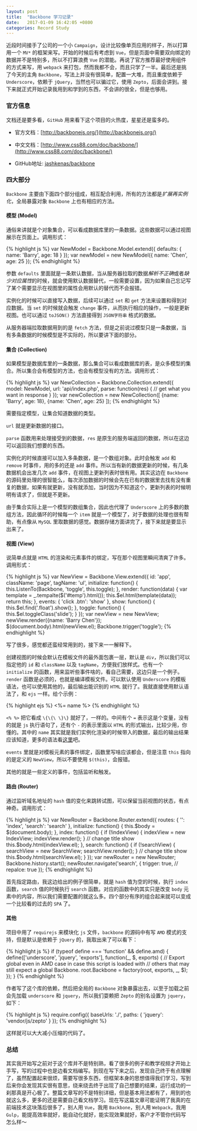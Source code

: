 ```yaml
---
layout: post
title:  "Backbone 学习记录"
date:   2017-01-09 16:42:05 +0800
categories: Record Study
---
```


近段时间接手了公司的一个小 `Campaign`，设计比较像单页应用的样子，所以打算用一个 `MV*` 的框架来写。开始的时候后有考虑到 `Vue`，但是页面中需要双向绑定的数据并不是特别多，所以不打算浪费 `Vue` 的潜能。再说了官方推荐最好使用组件的方式来写，用 `webpack` 来打包，然而我都不会，而且只学了一半。最后还是挑了今天的主角 `Backbone`，写法上并没有很简单，配置一大堆，而且重度依赖于 `Underscore`，依赖于 `jQuery`，当然也可以骗过它，使用 `Zepto`，后面会讲到。接下来就正式开始记录我用到和学到的东西，不会讲的很全，但是也够用。

### 官方信息

文档还是要多看，`GitHub` 用来看下这个项目的火热度，星星还是蛮多的。

* 官方文档：[http://backbonejs.org/](http://backbonejs.org/)

* 中文文档：[http://www.css88.com/doc/backbone/](http://www.css88.com/doc/backbone/)

* GitHub地址: [jashkenas/backbone](https://github.com/jashkenas/backbone)

### 四大部分

`Backbone` 主要由下面四个部分组成，相互配合利用，所有的方法都是*扩展再实例化*，全局暴露对象 `Backbone` 上也有相应的方法。

#### 模型 (Model)

通俗来讲就是个对象集合，可以看成数据库里的一条数据。这些数据可以通过视图展示在页面上。调用形式：

{% highlight js %}
var NewModel = Backbone.Model.extend({
  defaults: {
    name: 'Barry',
    age: 18
  }
});
var newModel = new NewModel({
  name: 'Chen',
  age: 25
});
{% endhighlight %}

参数 `defaults` 里面就是一条默认数据，当从服务器拉取的数据*解析不正确*或者*缺少对应属性*的时候，就会使用默认数据替代，一般需要设置，因为如果自己忘记写了某个需要显示在视图里的属性会用默认的替代而不会报错。

实例化的时候可以直接写入数据，后续可以通过 `set` 和 `get` 方法来设置和得到对应数据。当 `set` 的时候就会触发 `change` 事件，从而执行相应的操作，一般是更新视图。也可以通过 `toJSON()` 方法直接得到 `JSON字符串` 格式的数据。

从服务器端拉取数据用到的是 `fetch` 方法，但是之前说过模型只是一条数据，当有多条数据的时候模型是不实际的，所以要讲下面的部分。

#### 集合 (Collection)

如果模型是数据库里的一条数据，那么集合可以看成数据库的表，是众多模型的集合。所以集合会有模型的方法，也会有模型没有的方法。调用形式：

{% highlight js %}
var NewCollection = Backbone.Collection.extend({
  model: NewModel,
  url: 'api/index.php',
  parse: function(res) {
    // get what you want in response
  }
});
var newCollection = new NewCollection([
  {name: 'Barry', age: 18},
  {name: 'Chen', age: 25}
]);
{% endhighlight %}

需要指定模型，让集合知道数据的类型。

`url` 就是更新数据的接口。

`parse` 函数用来处理接受到的数据，`res` 是原生的服务端返回的数据，所以在这边可以返回我们想要的东西。

实例化的时候直接可以加入多条数据，是一个数组对象。此时会触发 `add` 和 `remove` 时事件，用的多的还是 `add` 事件。所以当有新的数据更新的时候，有几条数据机会出发几次 `add` 事件，在视图上更新列表时很有用。其实这边在 `Backbone` 的源码里处理的很智能么，每次添加数据的时候会先在已有的数据里去找有没有重复的数据，如果有就更新，没有就添加，当时因为不知道这个，更新列表的时候明明有请求了，但就是不更新。

由于集合实际上是一个模型的数组集合，因此也代理了 `Underscore` 上的多数的数组方法，因此循环的时候每一个 `item` 就是一个模型了，对于数据的处理也很有帮助，有点像从 `MySQL` 里取数据的感觉。数据存储方面讲完了，接下来就是要显示出来了。

#### 视图 (View)

说简单点就是 `HTML` 的渲染和元素事件的绑定，写在那个视图里瞬间清爽了许多。调用形式：

{% highlight js %}
var NewView = Backbone.View.extend({
  id: 'app',
  className: 'page',
  tagName: 'ul',
  initialize: function() {
    this.ListenTo(Backbone, 'toggle', this.toggle);
  },
  render: function(data) {
    var template = _.tempalte($('#temp').html());
    this.$el.html(template(data));
    return this;
  },
  events: {
    'click .btn': 'show'
  },
  show: function() {
    this.$el.find('.float').show();
  },
  toggle: function() {
    this.$el.toggleClass('slide');
  }
});
var newView = new NewView;
newView.render({name: 'Barry Chen'});
$(document.body).html(newView.el);
Backbone.trigger('toggle');
{% endhighlight %}

写了很多，感觉都还蛮经常用到的，接下来一一解释下。

创建视图的时候会默认在模板文件的最外面包裹一层，默认是 `div`，所以我们可以指定他的 `id` 和 `className` 以及 `tagName`，方便我们放样式。也有一个 `initialize` 的函数，用来监听些事件啥的，看自己需要，这边只是一个例子。`render` 函数是必须的，也就是编译模板文件。可以默认使用 `Underscore` 的模板语法，也可以使用其他的，最后输出能识别的 `HTML` 就行了。我就直接使用默认语法了，和 `ejs` 一样。给个示例：

{% highlight ejs %}
<span><%= name %></span>
{% endhighlight %}

`<% %>` 把它看成 `\{\{\ \}\}` 就好了，一样的。中间有个 `=` 表示这是个变量，没有的就是 `js` 执行语句了，还有个 `-` 的表示里面以 `HTML` 的形式输出，比较少用，你懂的。其中的 `name` 其实就是我们实例化渲染的时候带入的数据，最后的输出结果应该知道，更多的语法看[这里](http://underscorejs.org/#template)吧。

`events` 里就是对模板元素的事件绑定，函数里写啥应该都会，但是注意 `this` 指向的是定义的 `NewView`，所以不要使用 `$(this)`，会报错。

其他的就是一些定义的事件，包括监听和触发。

#### 路由 (Router)

通过监听域名地址的 `hash` 值的变化来跳转试图，可以保留当前视图的状态，有点神奇。调用形式：

{% highlight js %}
var NewRouter = Backbone.Router.extend({
  routes: {
    '':         'index',
    'search':   'search'
  },
  initialize: function() {
    this.$body = $(document.body);
  },
  index: function() {
    if (!indexView) {
      indexView  = new IndexView;
      indexView.render();
    }
    // change title show
    this.$body.html(indexView.el);
  },
  search: function() {
    if (!searchView) {
      searchView  = new SearchView;
      searchView.render();
    }
    // change title show
    this.$body.html(searchView.el);
  }
});
var newRouter = new NewRouter;
Backbone.history.start();
newRouter.navigate('search', {
  trigger: true,
  // repalce: true
});
{% endhighlight %}

首先指定路由，我这边给出的例子很简单，就是 `hash` 值为空的时候，执行 `index` 函数，`search` 值的时候执行 `search` 函数。对应的函数中的其实只是改变 `body` 元素中的内容，所以我们需要配置的就这么多。四个部分有序的组合起来就可以变成一个比较看的过去的 `SPA` 了。

#### 其他

项目中用了 `requirejs` 来模块化 `js` 文件，`backbone` 的源码中有写 `AMD` 模式的支持，但是默认是依赖于 `jQuery` 的，我取出来了可以看下：

{% highlight js %}
if (typeof define === 'function' && define.amd) {
  define(['underscore', 'jquery', 'exports'], function(_, $, exports) {
    // Export global even in AMD case in case this script is loaded with
    // others that may still expect a global Backbone.
    root.Backbone = factory(root, exports, _, $);
  });
}
{% endhighlight %}

作者写了这个库的依赖，然后把全局的 `Backbone` 对象暴露出去，以至于加载之前会先加载 `underscore` 和 `jquery`，所以我们耍赖把 `Zepto` 的别名设置为 `jquery`，如下：

{% highlight js %}
require.config({
  baseUrls: './',
  paths: {
    'jquery': 'vendor/js/zepto'
  }
});
{% endhighlight %}

这样就可以大大减小压缩的代码了。

### 总结

其实我开始写之前对于这个库并不是特别熟，看了很多的例子和教学视频才开始上手写，写的过程中也是边看文档编写。到现在写下来之后，发现自己终于有点理解了，虽然配置起来很烦，需要写很多东西，但框架本身的思想值得我们学习，写到后来你会发现其实很有意思，绕来绕去终于出现了自己想要的结果，运行成功的一刹那真是开心极了。整篇文章写的不是特别详细，但是基本用法都有了，用到的也就这么多，更多的还是需要自己看文档学习。现在写这篇文章可能证明了我真的在前端技术这块落后很多了，别人用 `Vue`，我用 `Backbone`，别人用 `Webpack`，我用 `Gulp`，能提高效率就好，能自动化就好，能实现效果就好，客户才不管你代码写怎么样～